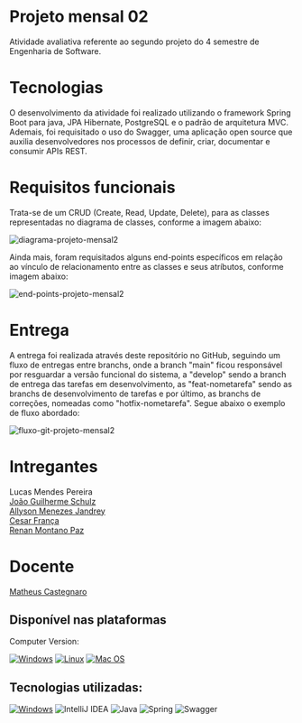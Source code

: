 # Projeto mensal 02

Atividade avaliativa referente ao segundo projeto do 4 semestre de Engenharia de Software. 

# Tecnologias

O desenvolvimento da atividade foi realizado utilizando o framework Spring Boot para java, JPA Hibernate, PostgreSQL e o padrão de arquitetura MVC. Ademais, foi requisitado o uso do Swagger, uma aplicação open source que auxilia desenvolvedores nos processos de definir, criar, documentar e consumir APIs REST.

# Requisitos funcionais

Trata-se de um CRUD (Create, Read, Update, Delete), para as classes representadas no diagrama de classes, conforme a imagem abaixo:

![diagrama-projeto-mensal2](https://raw.githubusercontent.com/gist/Lucaslmp77/650338e1cdb9a4c4d180d2cacf469809/raw/439f20d8cc2abdd5060e518fe71a21e8e8a37fa7/diagramaClasses.svg)

Ainda mais, foram requisitados alguns end-points específicos em relação ao vínculo de relacionamento entre as classes e seus atríbutos, conforme imagem abaixo:

![end-points-projeto-mensal2](https://raw.githubusercontent.com/gist/Lucaslmp77/c3bbe1c3d4f9e786033528644eed260c/raw/eb511e32dd128aa9f0613a2554d7e7d0dfd3ec76/endPoints.svg)

# Entrega

A entrega foi realizada através deste repositório no GitHub, seguindo um fluxo de entregas entre branchs, onde a branch "main" ficou responsável por resguardar a versão funcional do sistema, a "develop" sendo a branch de entrega das tarefas em desenvolvimento, as "feat-nometarefa" sendo as branchs de desenvolvimento de tarefas e por último, as branchs de correções, nomeadas como "hotfix-nometarefa". Segue abaixo o exemplo de fluxo abordado:

![fluxo-git-projeto-mensal2](https://raw.githubusercontent.com/gist/Lucaslmp77/22596b1461e8ad468bed4c7cec3a609c/raw/d03745a578d0bd305b172d9accdc1b165ea0fe5b/fluxoGit.svg)

# Intregantes

Lucas Mendes Pereira 
<br>
[João Guilherme Schulz](https://github.com/JoaoSchulz)
<br>
[Allyson Menezes Jandrey](https://github.com/allyjandrey)
<br>
[Cesar França](https://github.com/Cesardf1)
<br>
[Renan Montano Paz](https://github.com/renanmontanopaz)

# Docente

[Matheus Castegnaro](https://github.com/MCastegnaro)

## Disponível nas plataformas

Computer Version:

[![Windows](https://img.shields.io/badge/Windows-0078D6?style=for-the-badge&logo=windows&logoColor=white)](https://github.com/seu-usuario/seu-repositorio/releases)
[![Linux](https://img.shields.io/badge/Linux-FF6600?style=for-the-badge&logo=linux&logoColor=white)](https://github.com/seu-usuario/seu-repositorio/releases)
[![Mac OS](https://img.shields.io/badge/mac%20os-000000?style=for-the-badge&logo=macos&logoColor=F0F0F0)](https://github.com/seu-usuario/seu-repositorio/releases)


## Tecnologias utilizadas:
[![Windows](https://img.shields.io/badge/Windows-0078D6?style=for-the-badge&logo=windows&logoColor=white)](https://www.microsoft.com/pt-br/windows/get-windows-10)
![IntelliJ IDEA](https://img.shields.io/badge/IntelliJIDEA-000000.svg?style=for-the-badge&logo=intellij-idea&logoColor=white)
![Java](https://img.shields.io/badge/java-%23ED8B00.svg?style=for-the-badge&logo=openjdk&logoColor=white)
![Spring](https://img.shields.io/badge/spring-%236DB33F.svg?style=for-the-badge&logo=spring&logoColor=white)
![Swagger](https://img.shields.io/badge/-Swagger-%23Clojure?style=for-the-badge&logo=swagger&logoColor=white)
